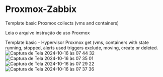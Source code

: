 # Proxmox-Zabbix
Template basic Proxmox collects (vms and containers)


Leia o arquivo instrução de uso Proxmox

Template basic - Hypervisor Proxmox get (vms, containers with state running, stopped, alerts used triggers exclude, moving, create or deleted. ![Captura de Tela 2024-10-16 às 07 44 32](https://github.com/user-attachments/assets/722ac4ae-8815-4bf8-93c3-aef35d9267d2)
![Captura de Tela 2024-10-16 às 07 35 01](https://github.com/user-attachments/assets/46042918-5031-44ae-a9a9-486727d36561)
![Captura de Tela 2024-10-16 às 07 29 22](https://github.com/user-attachments/assets/1d085ec8-a433-4a49-a3f9-b8ad5bbdf63f)
![Captura de Tela 2024-10-16 às 07 37 36](https://github.com/user-attachments/assets/c8676462-dafb-45de-b96b-bdf5c2c4000b)
